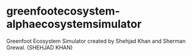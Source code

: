 # greenfootecosystem-alphaecosystemsimulator
Greenfoot Ecosystem Simulator created by Shehjad Khan and Sherman Grewal. (SHEHJAD KHAN)
